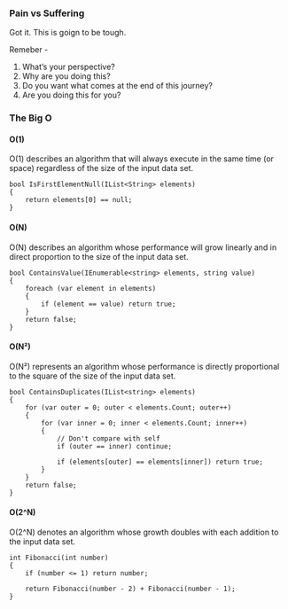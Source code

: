 ### Pain vs Suffering
Got it. This is goign to be tough. 

Remeber - 
1) What’s your perspective?
2) Why are you doing this?
3) Do you want what comes at the end of this journey?
4) Are you doing this for you?

### The Big O

#### O(1)
O(1) describes an algorithm that will always execute in the same time (or space) regardless of the size of the input data set.

``` 
bool IsFirstElementNull(IList<String> elements)
{
    return elements[0] == null;
} 
```

#### O(N)
O(N) describes an algorithm whose performance will grow linearly and in direct proportion to the size of the input data set. 

```
bool ContainsValue(IEnumerable<string> elements, string value)
{
    foreach (var element in elements)
    {
        if (element == value) return true; 
    }     
    return false; 
}
```

#### O(N²)
O(N²) represents an algorithm whose performance is directly proportional to the square of the size of the input data set.

```
bool ContainsDuplicates(IList<string> elements)
{
    for (var outer = 0; outer < elements.Count; outer++) 
    {
        for (var inner = 0; inner < elements.Count; inner++) 
        { 
            // Don't compare with self 
            if (outer == inner) continue;             
            
            if (elements[outer] == elements[inner]) return true; 
        }
    }    
    return false;
}
```

#### O(2^N)
O(2^N) denotes an algorithm whose growth doubles with each addition to the input data set.

```
int Fibonacci(int number)
{
    if (number <= 1) return number;
       
    return Fibonacci(number - 2) + Fibonacci(number - 1); 
}
```
